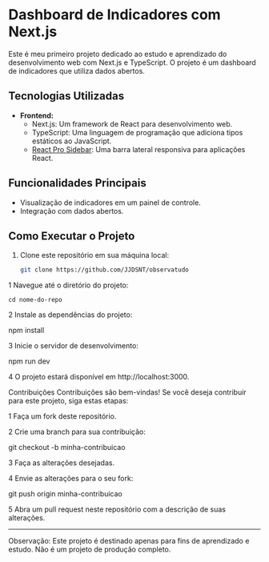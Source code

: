 # Dashboard de Indicadores com Next.js

Este é meu primeiro projeto dedicado ao estudo e aprendizado do desenvolvimento web com Next.js e TypeScript. O projeto é um dashboard de indicadores que utiliza dados abertos.

## Tecnologias Utilizadas

- **Frontend:**
  - Next.js: Um framework de React para desenvolvimento web.
  - TypeScript: Uma linguagem de programação que adiciona tipos estáticos ao JavaScript.
  - [React Pro Sidebar](https://github.com/azouaoui-med/react-pro-sidebar): Uma barra lateral responsiva para aplicações React.

## Funcionalidades Principais

- Visualização de indicadores em um painel de controle.
- Integração com dados abertos.

## Como Executar o Projeto

1. Clone este repositório em sua máquina local:

   ```bash
   git clone https://github.com/JJDSNT/observatudo


1 Navegue até o diretório do projeto:


    cd nome-do-repo

2 Instale as dependências do projeto:

npm install

3 Inicie o servidor de desenvolvimento:

npm run dev

4 O projeto estará disponível em http://localhost:3000.




Contribuições
Contribuições são bem-vindas! Se você deseja contribuir para este projeto, siga estas etapas:

1 Faça um fork deste repositório.

2 Crie uma branch para sua contribuição:

git checkout -b minha-contribuicao

3 Faça as alterações desejadas.

4 Envie as alterações para o seu fork:

git push origin minha-contribuicao

5 Abra um pull request neste repositório com a descrição de suas alterações.


---
Observação: Este projeto é destinado apenas para fins de aprendizado e estudo. Não é um projeto de produção completo.
